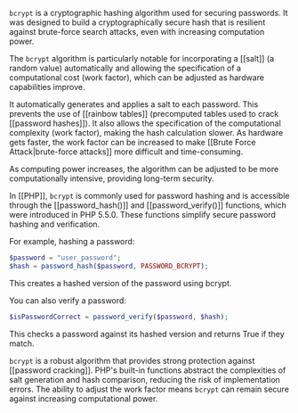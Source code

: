 `bcrypt` is a cryptographic hashing algorithm used for securing passwords. It was designed to build a cryptographically secure hash that is resilient against brute-force search attacks, even with increasing computation power. 

The `bcrypt` algorithm is particularly notable for incorporating a [[salt]] (a random value) automatically and allowing the specification of a computational cost (work factor), which can be adjusted as hardware capabilities improve.

It automatically generates and applies a salt to each password. This prevents the use of [[rainbow tables]] (precomputed tables used to crack [[password hashes]]). It also allows the specification of the computational complexity (work factor), making the hash calculation slower. As hardware gets faster, the work factor can be increased to make [[Brute Force Attack|brute-force attacks]] more difficult and time-consuming.

As computing power increases, the algorithm can be adjusted to be more computationally intensive, providing long-term security.

In [[PHP]], `bcrypt` is commonly used for password hashing and is accessible through the [[password_hash()]] and [[password_verify()]] functions, which were introduced in PHP 5.5.0. These functions simplify secure password hashing and verification.

For example, hashing a password:

```php
$password = "user_password";
$hash = password_hash($password, PASSWORD_BCRYPT);
```

This creates a hashed version of the password using bcrypt.

You can also verify a password:

```php
$isPasswordCorrect = password_verify($password, $hash);
```

This checks a password against its hashed version and returns True if they match.

`bcrypt` is a robust algorithm that provides strong protection against [[password cracking]]. PHP's built-in functions abstract the complexities of salt generation and hash comparison, reducing the risk of implementation errors. The ability to adjust the work factor means `bcrypt` can remain secure against increasing computational power.


 

